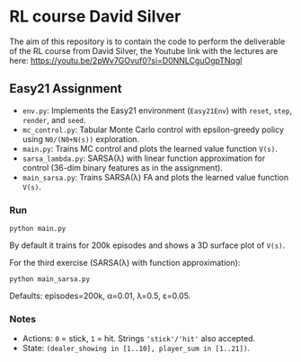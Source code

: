 # RL course David Silver
The aim of this repository is to contain the code to perform the deliverable of the RL course from David Silver, the Youtube link with the lectures are here: https://youtu.be/2pWv7GOvuf0?si=D0NNLCguOgpTNqgl

## Easy21 Assignment

- `env.py`: Implements the Easy21 environment (`Easy21Env`) with `reset`, `step`, `render`, and `seed`.
- `mc_control.py`: Tabular Monte Carlo control with epsilon-greedy policy using `N0/(N0+N(s))` exploration.
- `main.py`: Trains MC control and plots the learned value function `V(s)`.
- `sarsa_lambda.py`: SARSA(λ) with linear function approximation for control (36-dim binary features as in the assignment).
- `main_sarsa.py`: Trains SARSA(λ) FA and plots the learned value function `V(s)`.

### Run

```
python main.py
```

By default it trains for 200k episodes and shows a 3D surface plot of `V(s)`.

For the third exercise (SARSA(λ) with function approximation):

```
python main_sarsa.py
```

Defaults: episodes=200k, α=0.01, λ=0.5, ε=0.05.

### Notes

- Actions: `0` = stick, `1` = hit. Strings `'stick'/'hit'` also accepted.
- State: `(dealer_showing in [1..10], player_sum in [1..21])`.
